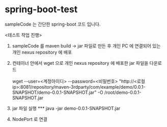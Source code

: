 # spring-boot-test

sampleCode 는 간단한 spring-boot 코드 입니다.

<테스트 작업 진행>
1. sampleCode 를 maven build -> jar 파일로 만든 후 개인 PC 에 연결되어 있는 개인 nexus repository 에 배포

2. 컨테이너 안에서 wget 으로 개인 nexus repository 에 배포한 jar 파일을 다운로드
<br></br>
wget --user=<계정아이디> --password=<비밀번호> "http://<로컬ip>:8081/repository/maven-3rdparty/com/example/demo/0.0.1-SNAPSHOT/demo-0.0.1-SNAPSHOT.jar" -O /root/demo-0.0.1-SNAPSHOT.jar

3. jar 파일 실행 
*** java -jar demo-0.0.1-SNAPSHOT.jar

4. NodePort 로 연결

